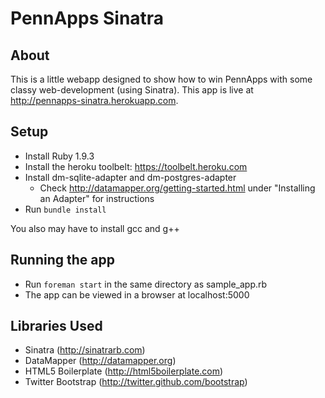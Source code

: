 PennApps Sinatra
=============

About
-----
This is a little webapp designed to show how to win PennApps with some classy web-development (using Sinatra). This app is live at http://pennapps-sinatra.herokuapp.com.

Setup
-----
* Install Ruby 1.9.3
* Install the heroku toolbelt: https://toolbelt.heroku.com
* Install dm-sqlite-adapter and dm-postgres-adapter
  * Check http://datamapper.org/getting-started.html under "Installing an Adapter" for instructions
* Run `bundle install`

You also may have to install gcc and g++

Running the app
---------------
* Run `foreman start` in the same directory as sample_app.rb
* The app can be viewed in a browser at localhost:5000


Libraries Used
--------------
* Sinatra (http://sinatrarb.com)
* DataMapper (http://datamapper.org)
* HTML5 Boilerplate (http://html5boilerplate.com)
* Twitter Bootstrap (http://twitter.github.com/bootstrap)
